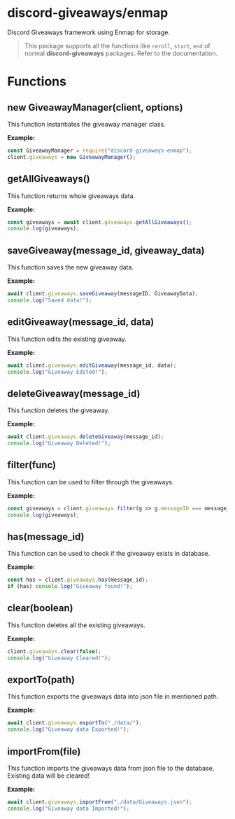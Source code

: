 # discord-giveaways/enmap
Discord Giveaways framework using Enmap for storage.

> This package supports all the functions like `reroll`, `start`, `end` of normal **discord-giveaways** packages. Refer to the documentation.

# Functions
## new GiveawayManager(client, options) 
This function instantiates the giveaway manager class.

**Example:**

```js
const GiveawayManager = require("discord-giveaways-enmap");
client.giveaways = new GiveawayManager();
```

## getAllGiveaways() 
This function returns whole giveaways data.

**Example:**

```js
const giveaways = await client.giveaways.getAllGiveaways();
console.log(giveaways);
```

## saveGiveaway(message_id, giveaway_data) 
This function saves the new giveaway data.

**Example:**

```js
await client.giveaways.saveGiveaway(messageID, GiveawayData);
console.log("Saved data!");
```

## editGiveaway(message_id, data) 
This function edits the existing giveaway.

**Example:**

```js
await client.giveaways.editGiveaway(message_id, data);
console.log("Giveaway Edited!");
```

## deleteGiveaway(message_id) 
This function deletes the giveaway.

**Example:**

```js
await client.giveaways.deleteGiveaway(message_id);
console.log("Giveaway Deleted!");
```

## filter(func) 
This function can be used to filter through the giveaways.

**Example:**

```js
const giveaways = client.giveaways.filter(g => g.messageID === message_id);
console.log(giveaways);
```

## has(message_id) 
This function can be used to check if the giveaway exists in database.

**Example:**

```js
const has = client.giveaways.has(message_id);
if (has) console.log("Giveaway found!");
```

## clear(boolean) 
This function deletes all the existing giveaways.

**Example:**

```js
client.giveaways.clear(false);
console.log("Giveaway Cleared!");
```

## exportTo(path) 
This function exports the giveaways data into json file in mentioned path.

**Example:**

```js
await client.giveaways.exportTo("./data/");
console.log("Giveaway data Exported!");
```

## importFrom(file) 
This function imports the giveaways data from json file to the database. Existing data will be cleared!

**Example:**

```js
await client.giveaways.importFrom("./data/Giveaways.json");
console.log("Giveaway data Imported!");
```